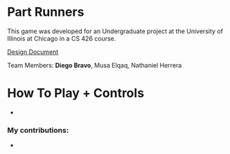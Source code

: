 # Part Runners
This game was developed for an Undergraduate project at the University of Illinois at Chicago in a CS 426 course.

[Design Document]()

Team Members: **Diego Bravo**, Musa Elqaq, Nathaniel Herrera

# How To Play + Controls
- 

### My contributions:
- 
